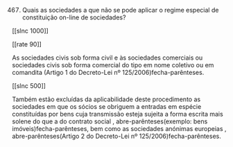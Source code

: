 467.  Quais  as  sociedades  a  que  não  se  pode  aplicar  o  regime  especial  de constituição  on-line  de sociedades?

[[slnc 1000]]

[[rate 90]]

As  sociedades  civis  sob  forma  civil  e  às  sociedades  comerciais  ou  sociedades  civis sob  forma  comercial  do  tipo  em  nome  coletivo  ou  em  comandita  (Artigo  1  do  Decreto-Lei  nº 125/2006)fecha-parênteses.

[[slnc 500]]

Também  estão  excluídas  da  aplicabilidade  deste  procedimento  as  sociedades em  que  os  sócios  se  obriguem  a  entradas  em  espécie  constituídas  por  bens  cuja transmissão  esteja  sujeita  a  forma  escrita  mais  solene  do  que  a  do  contrato  social , abre-parênteses(exemplo:  bens  imóveis)fecha-parênteses,  bem  como  as  sociedades  anónimas  europeias  , abre-parênteses(Artigo  2 do  Decreto-Lei nº 125/2006)fecha-parênteses.
